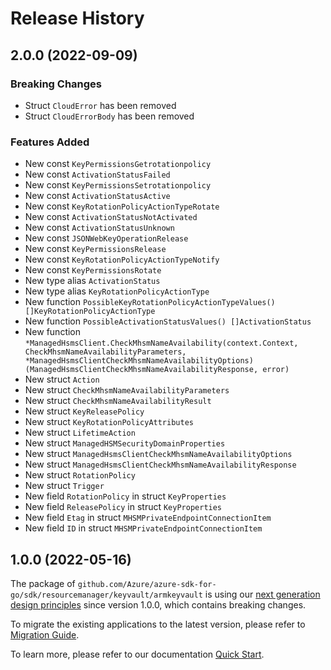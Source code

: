 # Release History

## 2.0.0 (2022-09-09)
### Breaking Changes

- Struct `CloudError` has been removed
- Struct `CloudErrorBody` has been removed

### Features Added

- New const `KeyPermissionsGetrotationpolicy`
- New const `ActivationStatusFailed`
- New const `KeyPermissionsSetrotationpolicy`
- New const `ActivationStatusActive`
- New const `KeyRotationPolicyActionTypeRotate`
- New const `ActivationStatusNotActivated`
- New const `ActivationStatusUnknown`
- New const `JSONWebKeyOperationRelease`
- New const `KeyPermissionsRelease`
- New const `KeyRotationPolicyActionTypeNotify`
- New const `KeyPermissionsRotate`
- New type alias `ActivationStatus`
- New type alias `KeyRotationPolicyActionType`
- New function `PossibleKeyRotationPolicyActionTypeValues() []KeyRotationPolicyActionType`
- New function `PossibleActivationStatusValues() []ActivationStatus`
- New function `*ManagedHsmsClient.CheckMhsmNameAvailability(context.Context, CheckMhsmNameAvailabilityParameters, *ManagedHsmsClientCheckMhsmNameAvailabilityOptions) (ManagedHsmsClientCheckMhsmNameAvailabilityResponse, error)`
- New struct `Action`
- New struct `CheckMhsmNameAvailabilityParameters`
- New struct `CheckMhsmNameAvailabilityResult`
- New struct `KeyReleasePolicy`
- New struct `KeyRotationPolicyAttributes`
- New struct `LifetimeAction`
- New struct `ManagedHSMSecurityDomainProperties`
- New struct `ManagedHsmsClientCheckMhsmNameAvailabilityOptions`
- New struct `ManagedHsmsClientCheckMhsmNameAvailabilityResponse`
- New struct `RotationPolicy`
- New struct `Trigger`
- New field `RotationPolicy` in struct `KeyProperties`
- New field `ReleasePolicy` in struct `KeyProperties`
- New field `Etag` in struct `MHSMPrivateEndpointConnectionItem`
- New field `ID` in struct `MHSMPrivateEndpointConnectionItem`


## 1.0.0 (2022-05-16)

The package of `github.com/Azure/azure-sdk-for-go/sdk/resourcemanager/keyvault/armkeyvault` is using our [next generation design principles](https://azure.github.io/azure-sdk/general_introduction.html) since version 1.0.0, which contains breaking changes.

To migrate the existing applications to the latest version, please refer to [Migration Guide](https://aka.ms/azsdk/go/mgmt/migration).

To learn more, please refer to our documentation [Quick Start](https://aka.ms/azsdk/go/mgmt).